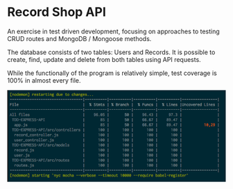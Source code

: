 # Record Shop API

An exercise in test driven development, focusing on approaches to testing CRUD routes and MongoDB / Mongoose methods.

The database consists of two tables: Users and Records. It is possible to create, find, update and delete from both tables using API requests. 

While the functionally of the program is relatively simple, test coverage is 100% in almost every file.

![App](images/1.png)
